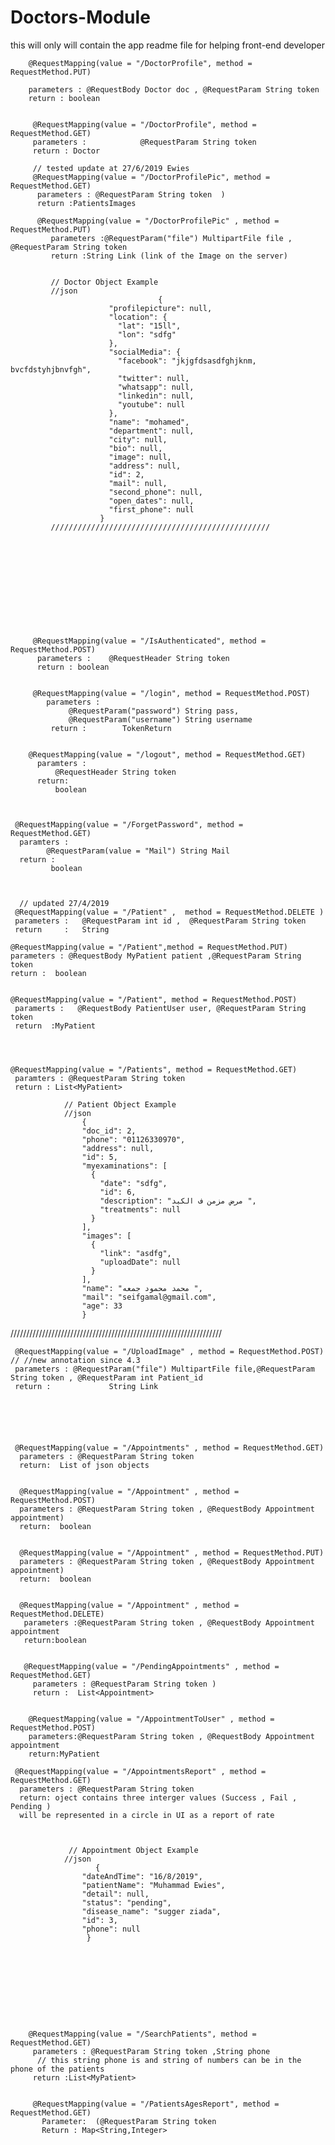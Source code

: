 # Doctors-Module
this will only will contain the app readme file for helping front-end developer



        @RequestMapping(value = "/DoctorProfile", method = RequestMethod.PUT)

        parameters : @RequestBody Doctor doc , @RequestParam String token            
        return : boolean 


         @RequestMapping(value = "/DoctorProfile", method = RequestMethod.GET)                              
         parameters :            @RequestParam String token                       
         return : Doctor

         // tested update at 27/6/2019 Ewies
         @RequestMapping(value = "/DoctorProfilePic", method = RequestMethod.GET)
          parameters : @RequestParam String token  )
          return :PatientsImages
          
          @RequestMapping(value = "/DoctorProfilePic" , method = RequestMethod.PUT)
             parameters :@RequestParam("file") MultipartFile file , @RequestParam String token
             return :String Link (link of the Image on the server)
             
             
             // Doctor Object Example 
             //json 
                                     {
                          "profilepicture": null,
                          "location": {
                            "lat": "15ll",
                            "lon": "sdfg"
                          },
                          "socialMedia": {
                            "facebook": "jkjgfdsasdfghjknm, bvcfdstyhjbnvfgh",
                            "twitter": null,
                            "whatsapp": null,
                            "linkedin": null,
                            "youtube": null
                          },
                          "name": "mohamed",
                          "department": null,
                          "city": null,
                          "bio": null,
                          "image": null,
                          "address": null,
                          "id": 2,
                          "mail": null,
                          "second_phone": null,
                          "open_dates": null,
                          "first_phone": null
                        }
             /////////////////////////////////////////////////
             
             
             
             
             
             
             
             
             
             
             
             
         @RequestMapping(value = "/IsAuthenticated", method = RequestMethod.POST)                        
          parameters :    @RequestHeader String token                                                         
          return : boolean                                                


         @RequestMapping(value = "/login", method = RequestMethod.POST)                                 
            parameters :                                                                                                               
                 @RequestParam("password") String pass,                                                                      
                 @RequestParam("username") String username                                                                       
             return :        TokenReturn                                                                               
     
   
        @RequestMapping(value = "/logout", method = RequestMethod.GET)
          paramters :
              @RequestHeader String token
          return: 
              boolean
 
 
    
     @RequestMapping(value = "/ForgetPassword", method = RequestMethod.GET)
      paramters :
            @RequestParam(value = "Mail") String Mail
      return :
             boolean
     
     
     
      // updated 27/4/2019
     @RequestMapping(value = "/Patient" ,  method = RequestMethod.DELETE )
     parameters :   @RequestParam int id ,  @RequestParam String token
     return     :   String
    
    @RequestMapping(value = "/Patient",method = RequestMethod.PUT)
    parameters : @RequestBody MyPatient patient ,@RequestParam String token 
    return :  boolean

    
    @RequestMapping(value = "/Patient", method = RequestMethod.POST)
     paramerts :   @RequestBody PatientUser user, @RequestParam String token 
     return  :MyPatient



    
    @RequestMapping(value = "/Patients", method = RequestMethod.GET)
     paramters : @RequestParam String token 
     return : List<MyPatient>
  
                // Patient Object Example 
                //json 
                    {
                    "doc_id": 2,
                    "phone": "01126330970",
                    "address": null,
                    "id": 5,
                    "myexaminations": [
                      {
                        "date": "sdfg",
                        "id": 6,
                        "description": "مرض مزمن ف الكبد ",
                        "treatments": null
                      }
                    ],
                    "images": [
                      {
                        "link": "asdfg",
                        "uploadDate": null
                      }
                    ],
                    "name": "محمد محمود جمعه ",
                    "mail": "seifgamal@gmail.com",
                    "age": 33
                    }
   
   ///////////////////////////////////////////////////////////////////
   
  
     @RequestMapping(value = "/UploadImage" , method = RequestMethod.POST) // //new annotation since 4.3
     parameters : @RequestParam("file") MultipartFile file,@RequestParam String token , @RequestParam int Patient_id
     return :             String Link
  
  
  
  
  
  
     @RequestMapping(value = "/Appointments" , method = RequestMethod.GET)
      parameters : @RequestParam String token
      return:  List of json objects 
      
      
      @RequestMapping(value = "/Appointment" , method = RequestMethod.POST)
      parameters : @RequestParam String token , @RequestBody Appointment appointment)
      return:  boolean 
      
      
      @RequestMapping(value = "/Appointment" , method = RequestMethod.PUT)
      parameters : @RequestParam String token , @RequestBody Appointment appointment)
      return:  boolean 
    
    
      @RequestMapping(value = "/Appointment" , method = RequestMethod.DELETE)
       parameters :@RequestParam String token , @RequestBody Appointment appointment
       return:boolean
       
       
       @RequestMapping(value = "/PendingAppointments" , method = RequestMethod.GET)
         parameters : @RequestParam String token )
         return :  List<Appointment> 
         
        
        @RequestMapping(value = "/AppointmentToUser" , method = RequestMethod.POST)
        parameters:@RequestParam String token , @RequestBody Appointment appointment
        return:MyPatient
     
     @RequestMapping(value = "/AppointmentsReport" , method = RequestMethod.GET)
      parameters : @RequestParam String token
      return: oject contains three interger values (Success , Fail , Pending ) 
      will be represented in a circle in UI as a report of rate 
     
     
     
                 // Appointment Object Example 
                //json 
                       {
                    "dateAndTime": "16/8/2019",
                    "patientName": "Muhammad Ewies",
                    "detail": null,
                    "status": "pending",
                    "disease_name": "sugger ziada",
                    "id": 3,
                    "phone": null
                     }
     
     
     
     
     
     
     
     
     
     
        @RequestMapping(value = "/SearchPatients", method = RequestMethod.GET)
         parameters : @RequestParam String token ,String phone 
          // this string phone is and string of numbers can be in the phone of the patients
         return :List<MyPatient>
         
         
         @RequestMapping(value = "/PatientsAgesReport", method = RequestMethod.GET)
           Parameter:  (@RequestParam String token
           Return : Map<String,Integer>
